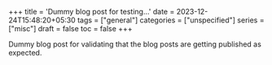 +++
title = 'Dummy blog post for testing...'
date = 2023-12-24T15:48:20+05:30
tags = ["general"]
categories = ["unspecified"]
series  =["misc"]
draft = false
toc = false
+++

Dummy blog post for validating that the blog posts are getting published as expected.
